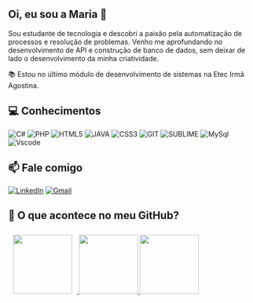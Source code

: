 ## Oi, eu sou a Maria 👋
Sou estudante de tecnologia e descobri a paixão pela automatização de processos e resolução 
de problemas. Venho me aprofundando no desenvolvimento de API e construção de banco de dados,
sem deixar de lado o desenvolvimento da minha criatividade.

📚 Estou no último módulo de desenvolvimento de sistemas na Etec Irmã Agostina.


##  💻 Conhecimentos
 ![C#](https://img.shields.io/badge/Csharp-9b4f96?style=for-the-badge&logo=c#&logoColor=white) ![PHP](https://img.shields.io/badge/PHP-4f5b93?style=for-the-badge&logo=php&logoColor=white) ![HTML5](https://img.shields.io/badge/HTML5-E34F26?style=for-the-badge&logo=html5&logoColor=white) ![JAVA](https://img.shields.io/badge/java-%23ED8B00.svg?style=for-the-badge&logo=openjdk&logoColor=white) ![CSS3](https://img.shields.io/badge/CSS3-1572B6?style=for-the-badge&logo=css3&logoColor=white) ![GIT](https://img.shields.io/badge/GIT-f05033?style=for-the-badge&logo=git&logoColor=white) ![SUBLIME](https://img.shields.io/badge/SUBLIMETEXT-4b4b4b?style=for-the-badge&logo=sublimetext&logoColor=orange) ![MySql](https://img.shields.io/badge/MYSQL-00758f?style=for-the-badge&logo=mysql&logoColor=white) ![Vscode](https://img.shields.io/badge/Vscode-007ACC?style=for-the-badge&logo=visual-studio-code&logoColor=white) 

 ##  📫 Fale comigo

[![LinkedIn](https://img.shields.io/badge/LinkedIn-0077B5?style=for-the-badge&logo=linkedin&logoColor=white)](https://www.linkedin.com/in/marialuisareis/) [![Gmail](https://img.shields.io/badge/Gmail-333333?style=for-the-badge&logo=gmail&logoColor=red)](mailto:mariarreis19@gmail.com)

##   📒 O que acontece no meu GitHub?
<div align="center" style="display: flex;">

  
  <a href="https://github.com/camillaalves12">
    <img height="120em" src="https://github-readme-stats.vercel.app/api?username=mallurxis&theme=dark&show_icons=true&hide_border=true&count_private=true" style="margin: 10px;"/>
    <img height="120em" src="https://github-readme-streak-stats.herokuapp.com/?user=mallurxis&theme=dark&hide_border=true"/>
    <img height="120em" src="https://github-readme-stats.vercel.app/api/top-langs/?username=mallurxis&theme=dark&show_icons=true&hide_border=true&layout=compact"/>
  </a>
  
</div>



